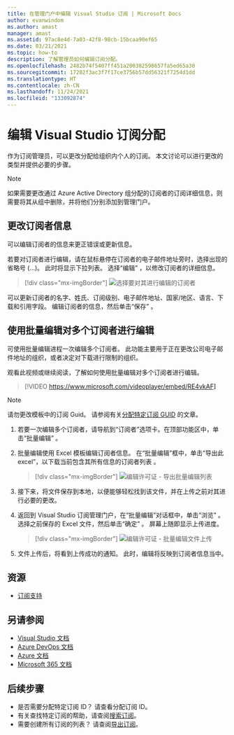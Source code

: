 ```yaml
---
title: 在管理门户中编辑 Visual Studio 订阅 | Microsoft Docs
author: evanwindom
ms.author: amast
manager: amast
ms.assetid: 97ac8e4d-7a03-42f8-98cb-15bcaa90ef65
ms.date: 03/21/2021
ms.topic: how-to
description: 了解管理员如何编辑订阅分配。
ms.openlocfilehash: 2482b74f5407ff451a200382598657fa5ed65a30
ms.sourcegitcommit: 17202f3ac3f7f17ce3756b57dd56321f7254d1dd
ms.translationtype: HT
ms.contentlocale: zh-CN
ms.lasthandoff: 11/24/2021
ms.locfileid: "133092874"
---
```

# <a name="edit-visual-studio-subscription-assignments"></a>编辑 Visual Studio 订阅分配
作为订阅管理员，可以更改分配给组织内个人的订阅。  本文讨论可以进行更改的类型并提供必要的步骤。

   > [!NOTE]
   > 如果需要更改通过 Azure Active Directory 组分配的订阅者的订阅详细信息，则需要将其从组中删除，并将他们分别添加到管理门户。  

## <a name="change-subscriber-information"></a>更改订阅者信息
可以编辑订阅者的信息来更正错误或更新信息。

若要对订阅者进行编辑，请在鼠标悬停在订阅者的电子邮件地址旁时，选择出现的省略号 (…)。 此时将显示下拉列表。  选择“编辑”  ，以修改订阅者的详细信息。 
> [!div class="mx-imgBorder"]
> ![选择要对其进行编辑的订阅者](_img/edit-license/select-subscriber.png "单击省略号，然后选择“编辑”。")

可以更新订阅者的名字、姓氏、订阅级别、电子邮件地址、国家/地区、语言、下载和引用字段。 编辑订阅者的信息，然后单击“保存”  。

## <a name="edit-multiple-subscribers-using-bulk-edit"></a>使用批量编辑对多个订阅者进行编辑

可使用批量编辑进程一次编辑多个订阅者。 此功能主要用于正在更改公司电子邮件地址的组织，或者决定对下载进行限制的组织。

观看此视频或继续阅读，了解如何使用批量编辑对多个订阅者进行编辑。 
<br>

> [!VIDEO https://www.microsoft.com/videoplayer/embed/RE4vkAF]

> [!NOTE]
> 请勿更改模板中的订阅 Guid。 请参阅有关[分配特定订阅 GUID](assign-guid.md) 的文章。

1. 若要一次编辑多个订阅者，请导航到“订阅者”选项卡。在顶部功能区中，单击“批量编辑”  。

2. 批量编辑使用 Excel 模板编辑订阅者信息。 在“批量编辑”框中，单击“导出此 excel”，以下载当前包含其所有信息的订阅者列表  。
   > [!div class="mx-imgBorder"]
   > ![编辑许可证 - 导出批量编辑列表](_img/edit-license/edit-license-bulk-edit-export.png "单击“导出此 excel”以创建当前订阅的列表。")

3. 接下来，将文件保存到本地，以便能够轻松找到该文件，并在上传之前对其进行必要的更改。 

4. 返回到 Visual Studio 订阅管理门户，在“批量编辑”对话框中，单击“浏览”  。 选择之前保存的 Excel 文件，然后单击“确定”  。 屏幕上随即显示上传进度。
   > [!div class="mx-imgBorder"]
   > ![编辑许可证 - 批量编辑文件上传](_img/edit-license/edit-license-bulk-file-upload1.png "浏览到已完成的 Excel 文件的位置，选择该文件，然后单击“确定”。")

5. 文件上传后，将看到上传成功的通知。 此时，编辑将反映到订阅者信息当中。

## <a name="resources"></a>资源
- [订阅支持](https://aka.ms/vsadminhelp)

## <a name="see-also"></a>另请参阅
- [Visual Studio 文档](/visualstudio/)
- [Azure DevOps 文档](/azure/devops/)
- [Azure 文档](/azure/)
- [Microsoft 365 文档](/microsoft-365/)

## <a name="next-steps"></a>后续步骤
- 是否需要分配特定订阅 ID？ 请查看分配订阅 ID。 
- 有关查找特定订阅的帮助，请查阅[搜索订阅](search-license.md)。
- 需要创建所有订阅的列表？  请查阅[导出订阅](exporting-subscriptions.md)。